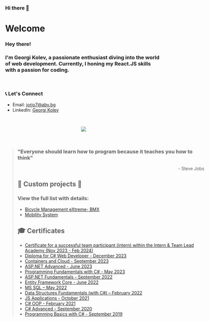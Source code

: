 ### Hi there 👋

<!--
**Jorjo77/Jorjo77** is a ✨ _special_ ✨ repository because its `README.md` (this file) appears on your GitHub profile.

Here are some ideas to get you started:

- 🔭 I’m currently working on ...
- 🌱 I’m currently learning ...
- 👯 I’m looking to collaborate on ...
- 🤔 I’m looking for help with ...
- 💬 Ask me about ...
- 📫 How to reach me: ...
- 😄 Pronouns: ...
- ⚡ Fun fact: ...
-->
# Welcome

### Hey there! 
### I'm Georgi Kolev, a passionate enthusiast diving into the world of web development. Currently, I honing my React.JS skills with a passion for coding.
<br/>


### 📞 Let's Connect
- Email: jorjo7@abv.bg
- LinkedIn: [Georgi Kolev](https://www.linkedin.com/in/george-kolev-b37005109)




&nbsp;

<p align="center">
  <a href="https://skillicons.dev">
    <img src="https://skillicons.dev/icons?i=cs,dotnet,js,react,html,css,git,github,mysql,docker,linkedin" />
  </a>
</p>
<br/>
<blockquote style="width: 600px">
  <h3>"Everyone should learn how to program because it teaches you how to think"</h3>
  <p style="text-align: right"> - Steve Jobs</p
</blockquote>

## 🌟 Custom projects 🌟
 ### View the full list with details: 
- <a href="https://github.com/Jorjo77/SoftuniBMX">Bicycle Management eXtreme- BMX</a>
- <a href="https://github.com/jorjo77/MunicipalityMobilitySystem">Mobility System</a> 

## 🎓 Certificates

- <a href="https://drive.google.com/drive/folders/1v4REPydGkCWMGdJCvQWdKNnAdc38hppm">Certificate for a successful team participant (intern) within the Intern & Team Lead Academy (Nov 2023 - Feb 2024)</a>
- <a href="https://softuni.bg/certificates/details/198300/e2c3e814">Diploma for C# Web Developer - December 2023</a>
- <a href="https://softuni.bg/certificates/details/192026/36cc91b8">Containers and Cloud - September 2023</a>
- <a href="https://softuni.bg/certificates/details/184383/d59218c2">ASP.NET Advanced - June 2023</a>
- <a href="https://softuni.bg/certificates/details/179518/268d8779">Programming Fundamentals with C# - May 2023</a>
- <a href="https://softuni.bg/certificates/details/146646/10b9b86b">ASP.NET Fundamentals - September 2022</a>
- <a href="https://softuni.bg/certificates/details/141226/4da4ec1a">Entity Framework Core - June 2022</a>
- <a href="https://softuni.bg/certificates/details/134769/94ddd901">MS SQL – May 2022</a>
- <a href="https://softuni.bg/certificates/details/128840/b0dac31d">Data Structures Fundamentals (with C#) – February 2022</a>
- <a href="https://softuni.bg/certificates/details/121944/01c65059">JS Applications - October 2021</a>
- <a href="https://softuni.bg/certificates/details/105514/a3cb9433">C# OOP - February 2021</a>
- <a href="https://softuni.bg/certificates/details/121944/01c65059">C# Advanced - September 2020</a>
- <a href="https://softuni.bg/certificates/details/71539/517ce822">Programming Basics with C# - September 2019</a>
